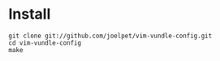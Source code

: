 Install
=======

    git clone git://github.com/joelpet/vim-vundle-config.git
    cd vim-vundle-config
    make
